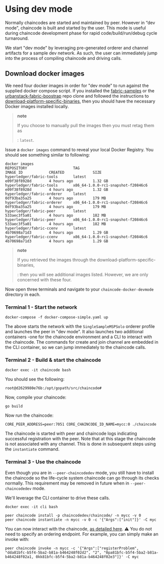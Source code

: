 Using dev mode
==============

Normally chaincodes are started and maintained by peer. However in “dev
mode", chaincode is built and started by the user. This mode is useful
during chaincode development phase for rapid code/build/run/debug cycle
turnaround.

We start "dev mode" by leveraging pre-generated orderer and channel
artifacts for a sample dev network. As such, the user can immediately
jump into the process of compiling chaincode and driving calls.

Download docker images
----------------------

We need four docker images in order for "dev mode" to run against the
supplied docker compose script. If you installed the [fabric-samples](https://github.com/hyperledger/fabric-samples) 
or the [urbanstack-fabric-boostrap](https://github.com/UrbanStackOrg/urbanstack-fabric-bootstrap)
repo clone and followed the instructions to
[download-platform-specific-binaries](https://hyperledger-fabric.readthedocs.io/en/release/samples.html#download-platform-specific-binaries), then you should have the necessary
Docker images installed locally.

> **note**
>
> If you choose to manually pull the images then you must retag them as
>
> :   `latest`.
>
Issue a `docker images` command to reveal your local Docker Registry.
You should see something similar to following:

``` {.sourceCode .bash}
docker images
REPOSITORY                     TAG                                  IMAGE ID            CREATED             SIZE
hyperledger/fabric-tools       latest                               e09f38f8928d        4 hours ago         1.32 GB
hyperledger/fabric-tools       x86_64-1.0.0-rc1-snapshot-f20846c6   e09f38f8928d        4 hours ago         1.32 GB
hyperledger/fabric-orderer     latest                               0df93ba35a25        4 hours ago         179 MB
hyperledger/fabric-orderer     x86_64-1.0.0-rc1-snapshot-f20846c6   0df93ba35a25        4 hours ago         179 MB
hyperledger/fabric-peer        latest                               533aec3f5a01        4 hours ago         182 MB
hyperledger/fabric-peer        x86_64-1.0.0-rc1-snapshot-f20846c6   533aec3f5a01        4 hours ago         182 MB
hyperledger/fabric-ccenv       latest                               4b70698a71d3        4 hours ago         1.29 GB
hyperledger/fabric-ccenv       x86_64-1.0.0-rc1-snapshot-f20846c6   4b70698a71d3        4 hours ago         1.29 GB
```

> **note**
>
> If you retrieved the images through the download-platform-specific-binaries,
>
> :   then you will see additional images listed. However, we are only
>     concerned with these four.
>
Now open three terminals and navigate to your `chaincode-docker-devmode`
directory in each.

### Terminal 1 - Start the network

``` {.sourceCode .bash}
docker-compose -f docker-compose-simple.yaml up
```

The above starts the network with the `SingleSampleMSPSolo` orderer
profile and launches the peer in "dev mode". It also launches two
additional containers -one for the chaincode environment and a CLI to
interact with the chaincode. The commands for create and join channel
are embedded in the CLI container, so we can jump immediately to the
chaincode calls.

### Terminal 2 - Build & start the chaincode

``` {.sourceCode .bash}
docker exec -it chaincode bash
```

You should see the following:

``` {.sourceCode .bash}
root@d2629980e76b:/opt/gopath/src/chaincode#
```

Now, compile your chaincode:

``` {.sourceCode .bash}
go build
```

Now run the chaincode:

``` {.sourceCode .bash}
CORE_PEER_ADDRESS=peer:7051 CORE_CHAINCODE_ID_NAME=mycc:0 ./chaincode
```

The chaincode is started with peer and chaincode logs indicating
successful registration with the peer. Note that at this stage the
chaincode is not associated with any channel. This is done in subsequent
steps using the `instantiate` command.

### Terminal 3 - Use the chaincode

Even though you are in `--peer-chaincodedev` mode, you still have to
install the chaincode so the life-cycle system chaincode can go through
its checks normally. This requirement may be removed in future when in
`--peer-chaincodedev` mode.

We'll leverage the CLI container to drive these calls.

``` {.sourceCode .bash}
docker exec -it cli bash
```

``` {.sourceCode .bash}
peer chaincode install -p chaincodedev/chaincode/ -n mycc -v 0
peer chaincode instantiate -n mycc -v 0 -c '{"Args":["init"]}' -C myc
```

You can now interact with the chaincode, [as detailed here](../README.md#how-to-interact-with-the-orchestrator). 
:warning: You do not need to specify an ordering endpoint. 
For example, you can simply make an invoke with:
```
peer chaincode invoke -n mycc -c '{"Args":["registerProblem", "dda81bfc-b5f4-5ba2-b81a-b464248f02d2", "2", "0pa81bfc-b5f4-5ba2-b81a-b464248f02a1, 0kk81bfc-b5f4-5ba2-b81a-b464248f02e3"]}' -C myc
```
